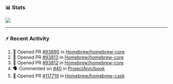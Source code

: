 ### :bar_chart: Stats

<a href="#">
  <img align="center" src="https://github-readme-stats.vercel.app/api?username=tuzi3040&show_icons=true&theme=dark" />
</a>

---

### :zap: Recent Activity

<!--START_SECTION:activity-->
1. 💪 Opened PR [#93890](https://github.com/Homebrew/homebrew-core/pull/93890) in [Homebrew/homebrew-core](https://github.com/Homebrew/homebrew-core)
2. 💪 Opened PR [#93813](https://github.com/Homebrew/homebrew-core/pull/93813) in [Homebrew/homebrew-core](https://github.com/Homebrew/homebrew-core)
3. 💪 Opened PR [#93812](https://github.com/Homebrew/homebrew-core/pull/93812) in [Homebrew/homebrew-core](https://github.com/Homebrew/homebrew-core)
4. 🗣 Commented on [#40](https://github.com/ProjectAnni/book/issues/40) in [ProjectAnni/book](https://github.com/ProjectAnni/book)
5. 💪 Opened PR [#117719](https://github.com/Homebrew/homebrew-cask/pull/117719) in [Homebrew/homebrew-cask](https://github.com/Homebrew/homebrew-cask)
<!--END_SECTION:activity-->
